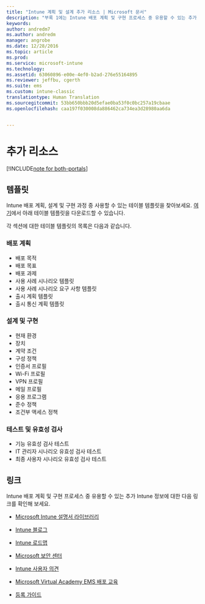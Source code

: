 ```yaml
---
title: "Intune 계획 및 설계 추가 리소스 | Microsoft 문서"
description: "부록 1에는 Intune 배포 계획 및 구현 프로세스 중 유용할 수 있는 추가 Intune 정보에 대한 링크가 포함됩니다."
keywords: 
author: andredm7
ms.author: andredm
manager: angrobe
ms.date: 12/28/2016
ms.topic: article
ms.prod: 
ms.service: microsoft-intune
ms.technology: 
ms.assetid: 63060896-e00e-4ef0-b2ad-276e55164895
ms.reviewer: jeffbu, cgerth
ms.suite: ems
ms.custom: intune-classic
translationtype: Human Translation
ms.sourcegitcommit: 53bb650bbb20d5efae0ba53f0c0bc257a19cbaae
ms.openlocfilehash: caa197f030008da886462ca734ea3d28980aa6da


---
```


# <a name="additional-resources"></a>추가 리소스

[!INCLUDE[note for both-portals](../includes/note-for-both-portals.md)]

## <a name="templates"></a>템플릿

Intune 배포 계획, 설계 및 구현 과정 중 사용할 수 있는 테이블 템플릿을 찾아보세요. [여기](https://gallery.technet.microsoft.com/Intune-deployment-planning-fae156c2?redir=0)에서 아래 테이블 템플릿을 다운로드할 수 있습니다.

각 섹션에 대한 테이블 템플릿의 목록은 다음과 같습니다.

### <a name="deployment-planning"></a>배포 계획

- 배포 목적
- 배포 목표
- 배포 과제
- 사용 사례 시나리오 템플릿
- 사용 사례 시나리오 요구 사항 템플릿
- 출시 계획 템플릿
- 출시 통신 계획 템플릿

### <a name="design-and-implementation"></a>설계 및 구현

- 현재 환경
- 장치
- 계약 조건
- 구성 정책
- 인증서 프로필
- Wi-Fi 프로필
- VPN 프로필
- 메일 프로필
- 응용 프로그램
- 준수 정책
- 조건부 액세스 정책

### <a name="test-and-validation"></a>테스트 및 유효성 검사

- 기능 유효성 검사 테스트
- IT 관리자 시나리오 유효성 검사 테스트
- 최종 사용자 시나리오 유효성 검사 테스트

## <a name="links"></a>링크

Intune 배포 계획 및 구현 프로세스 중 유용할 수 있는 추가 Intune 정보에 대한 다음 링크를 확인해 보세요.

-   [Microsoft Intune 설명서 라이브러리](https://docs.microsoft.com/intune/)

-   [Intune 블로그](https://blogs.technet.microsoft.com/enterprisemobility/)

-   [Intune 로드맵](https://www.microsoft.com/server-cloud/roadmap/)

-   [Microsoft 보안 센터](http://www.microsoft.com/TrustCenter/default.aspx)

-   [Intune 사용자 의견](http://microsoftintune.uservoice.com/)

-   [Microsoft Virtual Academy EMS 배포 교육](https://mva.microsoft.com/en-US/training-courses/deploying-microsoft-enterprise-mobility-suite-16408?l=wjq9vmwvD_5805996570)

-   [등록 가이드](https://gallery.technet.microsoft.com/Intune-End-User-Enrollment-3a0c9b0c?WT.mc_id=Blog_Intune_General_PCIT)



<!--HONumber=Dec16_HO5-->


